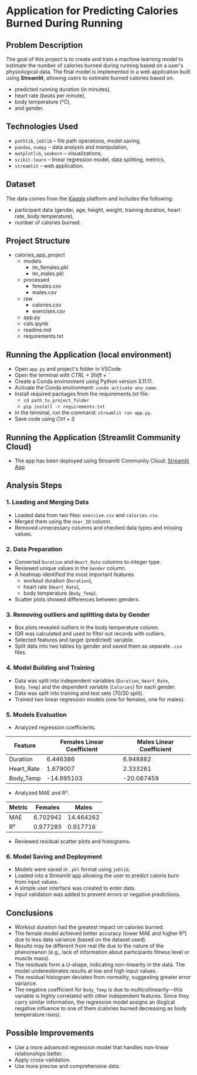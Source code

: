 # Application for Predicting Calories Burned During Running

## Problem Description

The goal of this project is to create and train a machine learning model to estimate the number of calories burned during running based on a user's physiological data. The final model is implemented in a web application built using **Streamlit**, allowing users to estimate burned calories based on:

- predicted running duration (in minutes),
- heart rate (beats per minute),
- body temperature (°C),
- and gender.

## Technologies Used

- `pathlib`, `joblib` – file path operations, model saving,
- `pandas`, `numpy` – data analysis and manipulation,
- `matplotlib`, `seaborn` – visualizations,
- `scikit-learn` – linear regression model, data splitting, metrics,
- `streamlit` – web application.

## Dataset

The data comes from the [Kaggle](https://www.kaggle.com/datasets/fmendes/fmendesdat263xdemos/data?select=exercise.csv) platform and includes the following:

- participant data (gender, age, height, weight, training duration, heart rate, body temperature),
- number of calories burned.

## Project Structure

- calories_app_project
    - models
        - lm_females.pkl
        - lm_males.pkl
    - processed
        - females.csv
        - males.csv
    - raw
        - calories.csv
        - exercises.csv
    - app.py
    - cals.ipynb
    - readme.md
    - requirements.txt

## Running the Application (local environment)

- Open `app.py` and project's folder in VSCode.
- Open the terminal with *CTRL + Shift + `*
- Create a Conda environment using Python version 3.11.11.
- Activate the Conda environment: `conda activate env_name`.
- Install required packages from the requirements.txt file:
    - `cd path_to_project_folder`
    - `pip install -r requirements.txt`
- In the terminal, run the command: `streamlit run app.py`.
- Save code using *Ctrl + S*

## Running the Application (Streamlit Community Cloud)

- The app has been deployed using Streamlit Community Cloud: [Streamlit App]()

## Analysis Steps

### 1. Loading and Merging Data

- Loaded data from two files: `exercise.csv` and `calories.csv`.
- Merged them using the `User_ID` column.
- Removed unnecessary columns and checked data types and missing values.

### 2. Data Preparation

- Converted `Duration` and `Heart_Rate` columns to integer type.
- Reviewed unique values in the `Gender` column.
- A heatmap identified the most important features
  - workout duration (`Duration`),
  - heart rate (`Heart_Rate`),
  - body temperature (`Body_Temp`).
- Scatter plots showed differences between genders.

### 3. Removing outliers and splitting data by Gender

- Box plots revealed outliers in the body temperature column.
- IQR was calculated and used to filter out records with outliers.
- Selected features and target (predicted) variable.
- Split data into two tables by gender and saved them as separate `.csv` files.

### 4. Model Building and Training

- Data was split into independent variables (`Duration`, `Heart_Rate`, `Body_Temp`) and the dependent variable (`Calories`) for each gender.
- Data was split into training and test sets (70/30 split).
- Trained two linear regression models (one for females, one for males).

### 5. Models Evaluation

- Analyzed regression coefficients.

| Feature     | Females Linear Coefficient | Males Linear Coefficient |
|-------------|----------------------------|---------------------------|
| Duration    | 6.446386                   | 6.948862                  |
| Heart_Rate  | 1.679007                   | 2.333261                  |
| Body_Temp   | -14.995103                 | -20.087459                |

- Analyzed MAE and R².

| Metric     | Females   | Males     |
|------------|-----------|-----------|
| MAE        | 6.702942  | 14.464262 |
| R²         | 0.977285  | 0.917716  |

- Reviewed residual scatter plots and histograms.

### 6. Model Saving and Deployment

- Models were saved in `.pkl` format using `joblib`.
- Loaded into a Streamlit app allowing the user to predict calorie burn from input values.
- A simple user interface was created to enter data.
- Input validation was added to prevent errors or negative predictions.

## Conclusions

- Workout duration had the greatest impact on calories burned.
- The female model achieved better accuracy (lower MAE and higher R²) due to less data variance (based on the dataset used).
- Results may be different from real life due to the nature of the phenomenon (e.g., lack of information about participants fitness level or muscle mass).
- The residuals form a U-shape, indicating non-linearity in the data. The model underestimates results at low and high input values.
- The residual histogram deviates from normality, suggesting greater error variance.
- The negative coefficient for `Body_Temp` is due to multicollinearity—this variable is highly correlated with other independent features. Since they carry similar information, the regression model assigns an illogical negative influence to one of them (calories burned decreasing as body temperature rises).

## Possible Improvements

- Use a more advanced regression model that handles non-linear relationships better.
- Apply cross-validation.
- Use more precise and comprehensive data.
